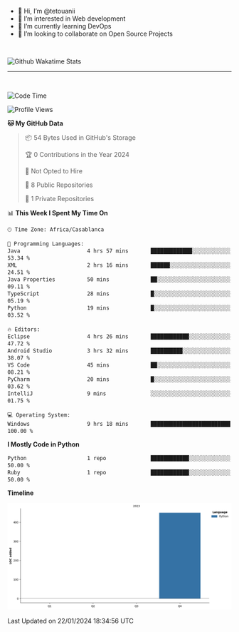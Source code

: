 - 👋 Hi, I’m @tetouanii
- 👀 I’m interested in Web development
- 🌱 I’m currently learning DevOps
- 💞️ I’m looking to collaborate on Open Source Projects

<br/>


![Github Wakatime Stats](https://github-readme-stats.vercel.app/api/wakatime/?username=@walidbosso&layout=compact&&theme=default&link="https://www.github.com/USERNAME/") 

--- 

<br/>


  
<!--START_SECTION:waka-->
![Code Time](http://img.shields.io/badge/Code%20Time-27%20hrs%2042%20mins-blue)

![Profile Views](http://img.shields.io/badge/Profile%20Views-0-blue)

**🐱 My GitHub Data** 

> 📦 54 Bytes Used in GitHub's Storage 
 > 
> 🏆 0 Contributions in the Year 2024
 > 
> 🚫 Not Opted to Hire
 > 
> 📜 8 Public Repositories 
 > 
> 🔑 1 Private Repositories 
 > 
📊 **This Week I Spent My Time On** 

```text
🕑︎ Time Zone: Africa/Casablanca

💬 Programming Languages: 
Java                     4 hrs 57 mins       █████████████░░░░░░░░░░░░   53.34 % 
XML                      2 hrs 16 mins       ██████░░░░░░░░░░░░░░░░░░░   24.51 % 
Java Properties          50 mins             ██░░░░░░░░░░░░░░░░░░░░░░░   09.11 % 
TypeScript               28 mins             █░░░░░░░░░░░░░░░░░░░░░░░░   05.19 % 
Python                   19 mins             █░░░░░░░░░░░░░░░░░░░░░░░░   03.52 % 

🔥 Editors: 
Eclipse                  4 hrs 26 mins       ████████████░░░░░░░░░░░░░   47.72 % 
Android Studio           3 hrs 32 mins       ██████████░░░░░░░░░░░░░░░   38.07 % 
VS Code                  45 mins             ██░░░░░░░░░░░░░░░░░░░░░░░   08.21 % 
PyCharm                  20 mins             █░░░░░░░░░░░░░░░░░░░░░░░░   03.62 % 
IntelliJ                 9 mins              ░░░░░░░░░░░░░░░░░░░░░░░░░   01.75 % 

💻 Operating System: 
Windows                  9 hrs 18 mins       █████████████████████████   100.00 % 
```

**I Mostly Code in Python** 

```text
Python                   1 repo              ████████████░░░░░░░░░░░░░   50.00 % 
Ruby                     1 repo              ████████████░░░░░░░░░░░░░   50.00 % 
```



**Timeline**

![Lines of Code chart](https://raw.githubusercontent.com/tetouanii/tetouanii/main/assets/bar_graph.png)


 Last Updated on 22/01/2024 18:34:56 UTC
<!--END_SECTION:waka-->
